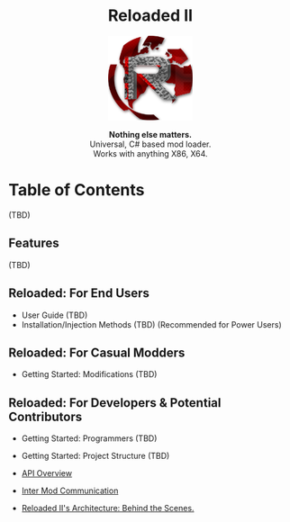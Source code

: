 <div align="center">
	<h1>Reloaded II</h1>
	<img src="./Docs/Images/Reloaded/Reloaded Logo.png" width="150" align="center" />
	<br/> <br/>
	<strong>Nothing else matters.</strong>
	<br/>
    Universal, C# based mod loader.
    <br/>
    Works with anything X86, X64.
</div>



# Table of Contents

(TBD)

## Features

(TBD)

## Reloaded: For End Users

- User Guide (TBD)
- Installation/Injection Methods (TBD) (Recommended for Power Users)

## Reloaded: For Casual Modders
- Getting Started: Modifications (TBD)

## Reloaded: For Developers & Potential Contributors
- Getting Started: Programmers (TBD)

- Getting Started: Project Structure (TBD)

- [API Overview](./Docs/APIOverview.md)

- [Inter Mod Communication](./Docs/InterModCommunication.md)

- [Reloaded II's Architecture: Behind the Scenes.](./Docs/Reloaded-II-Architecture.md)
